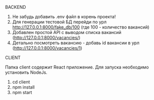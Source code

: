 BACKEND<br />

1. Не забудь добавить .env файл в корень проекта!
2. Для генерации тестовой БД перейди по урл http://127.0.0.1:8000/fake_db/100 (где 100 - количество вакансий)
3. Добавлен простой API с выводом списка вакансий (http://127.0.0.1:8000/vacancies/)
4. Детально посмотреть вакансию - добавь id вакансии в урл (http://127.0.0.1:8000/vacancies/1)

CLIENT<br />

Папка client содержит React приложение. Для запуска необходимо установить NodeJs.<br />

1. cd client
2. npm install
3. npm start
